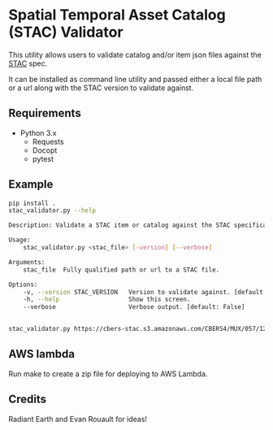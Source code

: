 # Spatial Temporal Asset Catalog (STAC) Validator

This utility allows users to validate catalog and/or item json files against the [STAC](https://github.com/radiantearth/stac-spec) spec.

It can be installed as command line utility and passed either a local file path or a url along with the STAC version to validate against.

## Requirements

* Python 3.x
    * Requests
    * Docopt
    * pytest

## Example

```bash
pip install .
stac_validator.py --help

Description: Validate a STAC item or catalog against the STAC specification.

Usage:
    stac_validator.py <stac_file> [-version] [--verbose]

Arguments:
    stac_file  Fully qualified path or url to a STAC file.

Options:
    -v, --version STAC_VERSION   Version to validate against. [default: master]
    -h, --help                   Show this screen.
    --verbose                    Verbose output. [default: False]


stac_validator.py https://cbers-stac.s3.amazonaws.com/CBERS4/MUX/057/122/catalog.json -v v0.5.2
```

## AWS lambda
Run make to create a zip file for deploying to AWS Lambda.

## Credits
Radiant Earth and Evan Rouault for ideas!